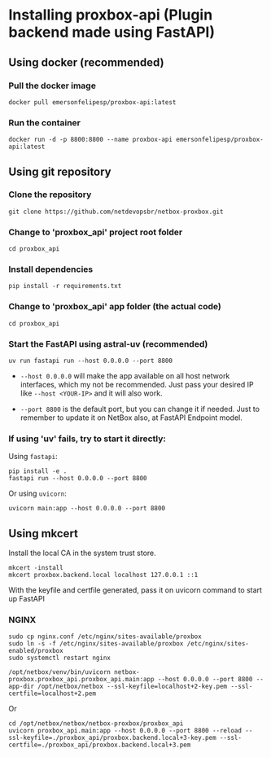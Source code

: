 # Installing proxbox-api (Plugin backend made using FastAPI)

## Using docker (recommended)

### Pull the docker image

```
docker pull emersonfelipesp/proxbox-api:latest
```

### Run the container
```
docker run -d -p 8800:8800 --name proxbox-api emersonfelipesp/proxbox-api:latest
```

## Using git repository

### Clone the repository

```
git clone https://github.com/netdevopsbr/netbox-proxbox.git
```

### Change to 'proxbox_api' project root folder

```
cd proxbox_api 
```

### Install dependencies

```
pip install -r requirements.txt
```

### Change to 'proxbox_api' app folder (the actual code)

```
cd proxbox_api
```

### Start the FastAPI using astral-uv (recommended)

```
uv run fastapi run --host 0.0.0.0 --port 8800
```

- `--host 0.0.0.0` will make the app available on all host network interfaces, which my not be recommended.
Just pass your desired IP like `--host <YOUR-IP>` and it will also work.

- `--port 8800` is the default port, but you can change it if needed. Just to remember to update it on NetBox also, at FastAPI Endpoint model.

### If using 'uv' fails, try to start it directly:

Using `fastapi`:

```
pip install -e .
fastapi run --host 0.0.0.0 --port 8800
```

Or using `uvicorn`:

```
uvicorn main:app --host 0.0.0.0 --port 8800
```

## Using mkcert

Install the local CA in the system trust store.

```
mkcert -install
mkcert proxbox.backend.local localhost 127.0.0.1 ::1
```

With the keyfile and certfile generated, pass it on uvicorn command to start up FastAPI

### NGINX

```
sudo cp nginx.conf /etc/nginx/sites-available/proxbox
sudo ln -s -f /etc/nginx/sites-available/proxbox /etc/nginx/sites-enabled/proxbox
sudo systemctl restart nginx
```

```
/opt/netbox/venv/bin/uvicorn netbox-proxbox.proxbox_api.proxbox_api.main:app --host 0.0.0.0 --port 8800 --app-dir /opt/netbox/netbox --ssl-keyfile=localhost+2-key.pem --ssl-certfile=localhost+2.pem
```

Or 

```
cd /opt/netbox/netbox/netbox-proxbox/proxbox_api
uvicorn proxbox_api.main:app --host 0.0.0.0 --port 8800 --reload --ssl-keyfile=./proxbox_api/proxbox.backend.local+3-key.pem --ssl-certfile=./proxbox_api/proxbox.backend.local+3.pem
```